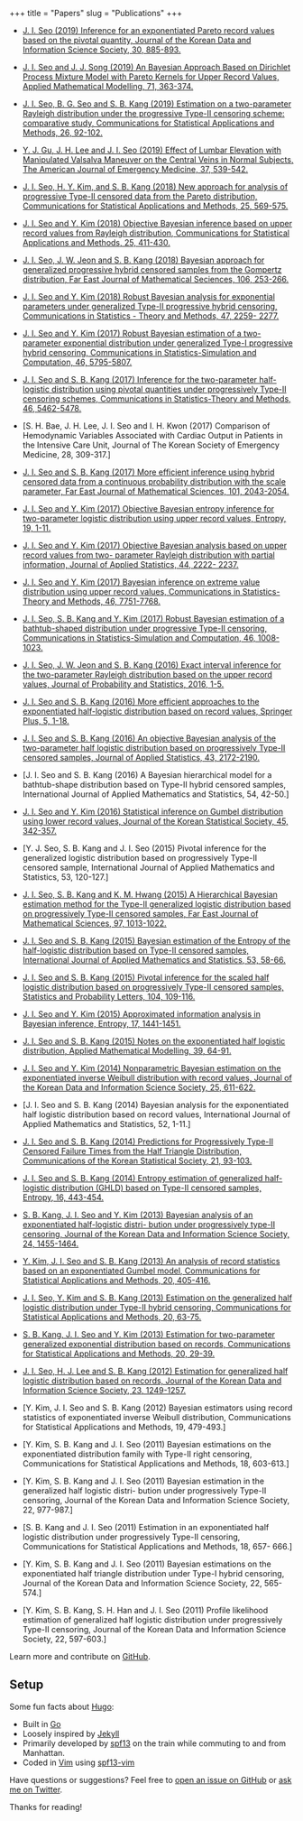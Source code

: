 +++
title = "Papers"
slug = "Publications"
+++

* [J. I. Seo (2019) Inference for an exponentiated Pareto record values based on the pivotal quantity, Journal of the Korean Data and Information Science Society, 30, 885-893.](http://dx.doi.org/10.7465/jkdi.2019.30.4.885)

* [J. I. Seo and J. J. Song (2019) An Bayesian Approach Based on Dirichlet Process Mixture Model with Pareto Kernels for Upper Record Values, Applied Mathematical Modelling, 71, 363-374.](https://doi.org/10.1016/j.apm.2019.02.018)

* [J. I. Seo, B. G. Seo and S. B. Kang (2019) Estimation on a two-parameter Rayleigh distribution under the progressive Type-II censoring scheme: comparative study, Communications for Statistical Applications and Methods, 26, 92-102.
](https://doi.org/10.29220/CSAM.2019.26.2.091)

* [Y. J. Gu, J. H. Lee and J. I. Seo (2019) Effect of Lumbar Elevation with Manipulated Valsalva Maneuver on the Central Veins in Normal Subjects, The American Journal of Emergency Medicine, 37, 539-542.](https://doi.org/10.1016/j.ajem.2018.07.032)

* [J. I. Seo, H. Y. Kim, and S. B. Kang (2018) New approach for analysis of progressive Type-II censored data from the Pareto distribution, Communications for Statistical Applications and Methods, 25, 569-575.](https://doi.org/10.29220/CSAM.2018.25.5.569)

* [J. I. Seo and Y. Kim (2018) Objective Bayesian inference based on upper record values from Rayleigh distribution, Communications for Statistical Applications and Methods, 25, 411-430.](https://doi.org/10.29220/CSAM.2018.25.4.411)

* [J. I. Seo, J. W. Jeon and S. B. Kang (2018) Bayesian approach for generalized progressive hybrid censored samples from the Gompertz distribution, Far East Journal of Mathematical Seciences, 106, 253-266.](http://dx.doi.org/10.17654/MS106010253)

* [J. I. Seo and Y. Kim (2018) Robust Bayesian analysis for exponential parameters under generalized Type-II progressive hybrid censoring, Communications in Statistics - Theory and Methods, 47, 2259- 2277.](http://dx.doi.org/10.1080/03610918.2016.1183779)

* [J. I. Seo and Y. Kim (2017) Robust Bayesian estimation of a two-parameter exponential distribution under generalized Type-I progressive hybrid censoring, Communications in Statistics-Simulation and Computation, 46, 5795-5807.](https://doi.org/10.1080/03610918.2016.1183779)

* [J. I. Seo and S. B. Kang (2017) Inference for the two-parameter half-logistic distribution using pivotal quantities under progressively Type-II censoring schemes, Communications in Statistics-Theory and Methods, 46, 5462-5478.](https://doi.org/10.1080/03610918.2016.1161795)

* [S. H. Bae, J. H. Lee, J. I. Seo and I. H. Kwon (2017) Comparison of Hemodynamic Variables Associated with Cardiac Output in Patients in the Intensive Care Unit, Journal of The Korean Society of Emergency Medicine, 28, 309-317.]

* [J. I. Seo and S. B. Kang (2017) More efficient inference using hybrid censored data from a continuous probability distribution with the scale parameter, Far East Journal of Mathematical Sciences, 101, 2043-2054.](https://doi.org/10.17654/MS101092043)

* [J. I. Seo and Y. Kim (2017) Objective Bayesian entropy inference for two-parameter logistic distribution using upper record values, Entropy, 19, 1-11.](https://doi.org/10.3390/e19050208)

* [J. I. Seo and Y. Kim (2017) Objective Bayesian analysis based on upper record values from two- parameter Rayleigh distribution with partial information, Journal of Applied Statistics, 44, 2222- 2237.](https://doi.org/10.1080/02664763.2016.1251886)

* [J. I. Seo and Y. Kim (2017) Bayesian inference on extreme value distribution using upper record values, Communications in Statistics-Theory and Methods, 46, 7751-7768.](https://doi.org/10.1080/03610926.2016.1165848)

* [J. I. Seo, S. B. Kang and Y. Kim (2017) Robust Bayesian estimation of a bathtub-shaped distribution under progressive Type-II censoring, Communications in Statistics-Simulation and Computation, 46, 1008-1023.](https://doi.org/10.1080/03610918.2014.988256)

* [J. I. Seo, J. W. Jeon and S. B. Kang (2016) Exact interval inference for the two-parameter Rayleigh distribution based on the upper record values, Journal of Probability and Statistics, 2016, 1-5.](http://dx.doi.org/10.1155/2016/8246390)

* [J. I. Seo and S. B. Kang (2016) More efficient approaches to the exponentiated half-logistic distribution based on record values, Springer Plus, 5, 1-18.](http://dx.doi.org/10.1186/s40064-016-3047-y)

* [J. I. Seo and S. B. Kang (2016) An objective Bayesian analysis of the two-parameter half logistic distribution based on progressively Type-II censored samples, Journal of Applied Statistics, 43, 2172-2190.](https://doi.org/10.1080/02664763.2015.1134446)

* [J. I. Seo and S. B. Kang (2016) A Bayesian hierarchical model for a bathtub-shape distribution based on Type-II hybrid censored samples, International Journal of Applied Mathematics and Statistics, 54, 42-50.]

* [J. I. Seo and Y. Kim (2016) Statistical inference on Gumbel distribution using lower record values, Journal of the Korean Statistical Society, 45, 342-357.](http://dx.doi.org/10.1016/j.jkss.2015.12.002)

* [Y. J. Seo, S. B. Kang and J. I. Seo (2015) Pivotal inference for the generalized logistic distribution based on progressively Type-II censored sample, International Journal of Applied Mathematics and Statistics, 53, 120-127.]

* [J. I. Seo, S. B. Kang and K. M. Hwang (2015) A Hierarchical Bayesian estimation method for the Type-II generalized logistic distribution based on progressively Type-II censored samples, Far East Journal of Mathematical Sciences, 97, 1013-1022.](http://dx.doi.org/10.17654/FJMSAug2015_1013_1022)

* [J. I. Seo and S. B. Kang (2015) Bayesian estimation of the Entropy of the half-logistic distribution based on Type-II censored samples, International Journal of Applied Mathematics and Statistics, 53, 58-66.](http://dx.doi.org/10.3390/ecea-1-b003)

* [J. I. Seo and S. B. Kang (2015) Pivotal inference for the scaled half logistic distribution based on progressively Type-II censored samples, Statistics and Probability Letters, 104, 109-116.](https://doi.org/10.1016/j.spl.2015.05.011)

* [J. I. Seo and Y. Kim (2015) Approximated information analysis in Bayesian inference, Entropy, 17, 1441-1451.](https://doi.org/10.3390/e17031441)

* [J. I. Seo and S. B. Kang (2015) Notes on the exponentiated half logistic distribution, Applied Mathematical Modelling, 39, 64-91.](https://doi.org/10.1016/j.apm.2015.01.039)

* [J. I. Seo and Y. Kim (2014) Nonparametric Bayesian estimation on the exponentiated inverse Weibull distribution with record values, Journal of the Korean Data and Information Science Society, 25, 611-622.](https://doi.org/10.7465/jkdi.2014.25.3.611)

* [J. I. Seo and S. B. Kang (2014) Bayesian analysis for the exponentiated half logistic distribution based on record values, International Journal of Applied Mathematics and Statistics, 52, 1-11.]

* [J. I. Seo and S. B. Kang (2014) Predictions for Progressively Type-II Censored Failure Times from the Half Triangle Distribution, Communications of the Korean Statistical Society, 21, 93-103.](https://doi.org/10.5351/CSAM.2014.21.1.093)

* [J. I. Seo and S. B. Kang (2014) Entropy estimation of generalized half-logistic distribution (GHLD) based on Type-II censored samples, Entropy, 16, 443-454.](https://doi.org/10.3390/e16010443)

* [S. B. Kang, J. I. Seo and Y. Kim (2013) Bayesian analysis of an exponentiated half-logistic distri- bution under progressively type-II censoring, Journal of the Korean Data and Information Science Society, 24, 1455-1464.](https://doi.org/10.7465/jkdi.2013.24.6.1455)

* [Y. Kim, J. I. Seo and S. B. Kang (2013) An analysis of record statistics based on an exponentiated Gumbel model, Communications for Statistical Applications and Methods, 20, 405-416.](https://doi.org/10.5351/CSAM.2013.20.5.405)

* [J. I. Seo, Y. Kim and S. B. Kang (2013) Estimation on the generalized half logistic distribution under Type-II hybrid censoring, Communications for Statistical Applications and Methods, 20, 63-75.](https://doi.org/10.5351/CSAM.2013.20.1.063)

* [S. B. Kang, J. I. Seo and Y. Kim (2013) Estimation for two-parameter generalized exponential distribution based on records, Communications for Statistical Applications and Methods, 20, 29-39.](https://doi.org/10.5351/CSAM.2013.20.1.029)

* [J. I. Seo, H. J. Lee and S. B. Kang (2012) Estimation for generalized half logistic distribution based on records, Journal of the Korean Data and Information Science Society, 23, 1249-1257.]()

* [Y. Kim, J. I. Seo and S. B. Kang (2012) Bayesian estimators using record statistics of exponentiated inverse Weibull distribution, Communications for Statistical Applications and Methods, 19, 479-493.]

* [Y. Kim, S. B. Kang and J. I. Seo (2011) Bayesian estimations on the exponentiated distribution family with Type-II right censoring, Communications for Statistical Applications and Methods, 18, 603-613.]

* [Y. Kim, S. B. Kang and J. I. Seo (2011) Bayesian estimation in the generalized half logistic distri- bution under progressively Type-II censoring, Journal of the Korean Data and Information Science Society, 22, 977-987.]

* [S. B. Kang and J. I. Seo (2011) Estimation in an exponentiated half logistic distribution under
progressively Type-II censoring, Communications for Statistical Applications and Methods, 18, 657- 666.]

* [Y. Kim, S. B. Kang and J. I. Seo (2011) Bayesian estimations on the exponentiated half triangle distribution under Type-I hybrid censoring, Journal of the Korean Data and Information Science Society, 22, 565-574.]

* [Y. Kim, S. B. Kang, S. H. Han and J. I. Seo (2011) Profile likelihood estimation of generalized half logistic distribution under progressively Type-II censoring, Journal of the Korean Data and Information Science Society, 22, 597-603.]



Learn more and contribute on [GitHub](https://github.com/spf13).

## Setup

Some fun facts about [Hugo](http://gohugo.io/):

* Built in [Go](http://golang.org/)
* Loosely inspired by [Jekyll](http://jekyllrb.com/)
* Primarily developed by [spf13](http://spf13.com/) on the train while commuting to and from Manhattan.
* Coded in [Vim](http://vim.org) using [spf13-vim](http://vim.spf13.com/)

Have questions or suggestions? Feel free to [open an issue on GitHub](https://github.com/spf13/hugo/issues/new) or [ask me on Twitter](https://twitter.com/spf13).

Thanks for reading!
